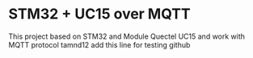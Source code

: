 # STM32 + UC15 over MQTT
This project based on STM32 and Module Quectel UC15 and work with MQTT protocol
tamnd12 add this line for testing github
